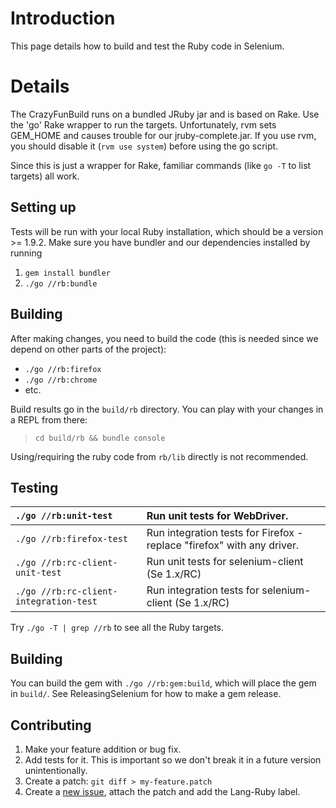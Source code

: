 # Introduction

This page details how to build and test the Ruby code in Selenium.

# Details

The CrazyFunBuild runs on a bundled JRuby jar and is based on Rake. Use the 'go' Rake wrapper to run the targets. Unfortunately, rvm sets GEM\_HOME and causes trouble for our jruby-complete.jar. If you use rvm, you should disable it (`rvm use system`) before using the go script.

Since this is just a wrapper for Rake, familiar commands (like `go -T` to list targets) all work.

## Setting up

Tests will be run with your local Ruby installation, which should be a version >= 1.9.2.
Make sure you have bundler and our dependencies installed by running

  1. `gem install bundler`
  1. `./go //rb:bundle`

## Building

After making changes, you need to build the code (this is needed since we depend on other parts of the project):

  * `./go //rb:firefox`
  * `./go //rb:chrome`
  * etc.

Build results go in the `build/rb` directory. You can play with your changes in a REPL from there:

> `cd build/rb && bundle console`

Using/requiring the ruby code from `rb/lib` directly is not recommended.

## Testing

| `./go //rb:unit-test` | Run unit tests for WebDriver. |
|:----------------------|:------------------------------|
| `./go //rb:firefox-test` | Run integration tests for Firefox - replace "firefox" with any driver. |
| `./go //rb:rc-client-unit-test` | Run unit tests for selenium-client (Se 1.x/RC) |
| `./go //rb:rc-client-integration-test` | Run integration tests for selenium-client (Se 1.x/RC) |

Try `./go -T | grep //rb` to see all the Ruby targets.

## Building

You can build the gem with `./go //rb:gem:build`, which will place the gem in `build/`. See ReleasingSelenium for how to make a gem release.

## Contributing

  1. Make your feature addition or bug fix.
  1. Add tests for it. This is important so we don't break it in a future version unintentionally.
  1. Create a patch: `git diff > my-feature.patch`
  1. Create a [new issue](http://code.google.com/p/selenium/issues/entry), attach the patch and add the Lang-Ruby label.
